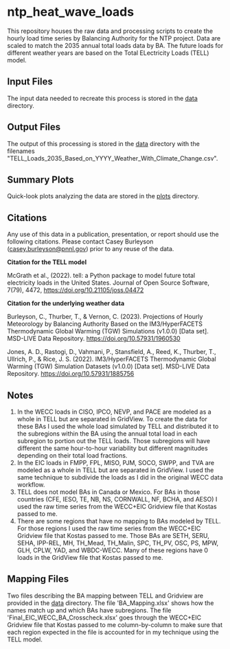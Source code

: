 # ntp_heat_wave_loads
This repository houses the raw data and processing scripts to create the hourly load time series by 
Balancing Authority for the NTP project. Data are scaled to match the 2035 annual total loads data by BA. 
The future loads for different weather years are based on the Total ELectricity Loads (TELL) model.

## Input Files
The input data needed to recreate this process is stored in the [data](data/) directory.

## Output Files
The output of this processing is stored in the [data](data/) directory with the filenames 
"TELL_Loads_2035_Based_on_YYYY_Weather_With_Climate_Change.csv".

## Summary Plots
Quick-look plots analyzing the data are stored in the [plots](plots/) directory.

## Citations
Any use of this data in a publication, presentation, or report should use the following citations. Please contact 
Casey Burleyson (casey.burleyson@pnnl.gov) prior to any reuse of the data.
>
**Citation for the TELL model**
>
McGrath et al., (2022). tell: a Python package to model future total electricity loads in the United States. Journal of Open Source Software, 7(79), 4472, https://doi.org/10.21105/joss.04472
> 
**Citation for the underlying weather data**
>
Burleyson, C., Thurber, T., & Vernon, C. (2023). Projections of Hourly Meteorology by Balancing Authority Based on the IM3/HyperFACETS Thermodynamic Global Warming (TGW) Simulations (v1.0.0) [Data set]. MSD-LIVE Data Repository. https://doi.org/10.57931/1960530
>
Jones, A. D., Rastogi, D., Vahmani, P., Stansfield, A., Reed, K., Thurber, T., Ullrich, P., & Rice, J. S. (2022). IM3/HyperFACETS Thermodynamic Global Warming (TGW) Simulation Datasets (v1.0.0) [Data set]. MSD-LIVE Data Repository. https://doi.org/10.57931/1885756

## Notes
1) In the WECC loads in CISO, IPCO, NEVP, and PACE are modeled as a whole in TELL but are separated in GridView. To 
create the data for these BAs I used the whole load simulated by TELL and distributed it to the subregions within the 
BA using the annual total load in each subregion to portion out the TELL loads. Those subregions will have different the
same hour-to-hour variability but different magnitudes depending on their total load fractions.
2) In the EIC loads in FMPP, FPL, MISO, PJM, SOCO, SWPP, and TVA are modeled as a whole in TELL but are separated in 
GridView. I used the same technique to subdivide the loads as I did in the original WECC data workflow.
3) TELL does not model BAs in Canada or Mexico. For BAs in those countries (CFE, IESO, TE, NB, NS, CORNWALL, NF, BCHA, 
and AESO) I used the raw time series from the WECC+EIC Gridview file that Kostas passed to me.
4) There are some regions that have no mapping to BAs modeled by TELL. For those regions I used the raw time series from 
the WECC+EIC Gridview file that Kostas passed to me. Those BAs are SETH, SERU, SEHA, IPP-REL, MH, TH_Mead, TH_Malin, 
SPC, TH_PV, OSC, PS, MPW, GLH, CPLW, YAD, and WBDC-WECC. Many of these regions have 0 loads in the GridView file that
Kostas passed to me.

## Mapping Files
Two files describing the BA mapping between TELL and Gridview are provided in the [data](data/) directory. The file 
'BA_Mapping.xlsx' shows how the names match up and which BAs have subregions. The file 'Final_EIC_WECC_BA_Crosscheck.xlsx' 
goes through the WECC+EIC Gridview file that Kostas passed to me column-by-column to make sure that each region 
expected in the file is accounted for in my technique using the TELL model.